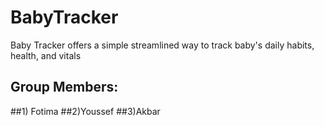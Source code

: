# BabyTracker
 Baby Tracker offers a simple streamlined way to track baby's daily habits, health, and vitals


## Group Members:
##1) Fotima
##2)Youssef
##3)Akbar

